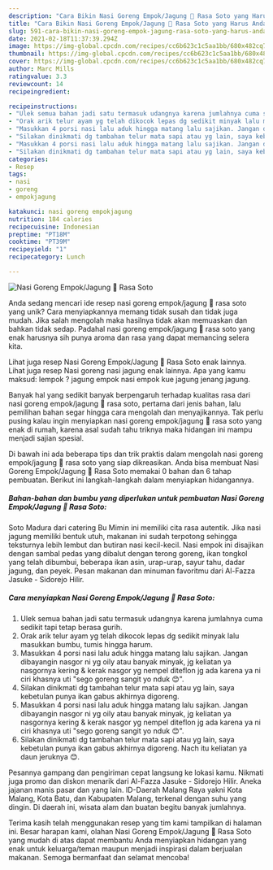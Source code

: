 ```yaml
---
description: "Cara Bikin Nasi Goreng Empok/Jagung 🌽 Rasa Soto yang Harus Anda Coba"
title: "Cara Bikin Nasi Goreng Empok/Jagung 🌽 Rasa Soto yang Harus Anda Coba"
slug: 591-cara-bikin-nasi-goreng-empok-jagung-rasa-soto-yang-harus-anda-coba
date: 2021-02-18T11:37:39.294Z
image: https://img-global.cpcdn.com/recipes/cc6b623c1c5aa1bb/680x482cq70/nasi-goreng-empokjagung-🌽-rasa-soto-foto-resep-utama.jpg
thumbnail: https://img-global.cpcdn.com/recipes/cc6b623c1c5aa1bb/680x482cq70/nasi-goreng-empokjagung-🌽-rasa-soto-foto-resep-utama.jpg
cover: https://img-global.cpcdn.com/recipes/cc6b623c1c5aa1bb/680x482cq70/nasi-goreng-empokjagung-🌽-rasa-soto-foto-resep-utama.jpg
author: Marc Mills
ratingvalue: 3.3
reviewcount: 14
recipeingredient:

recipeinstructions:
- "Ulek semua bahan jadi satu termasuk udangnya karena jumlahnya cuma sedikit tapi tetap berasa gurih."
- "Orak arik telur ayam yg telah dikocok lepas dg sedikit minyak lalu masukkan bumbu, tumis hingga harum."
- "Masukkan 4 porsi nasi lalu aduk hingga matang lalu sajikan. Jangan dibayangin nasgor ni yg oily atau banyak minyak, jg keliatan ya nasgornya kering &amp; kerak nasgor yg nempel diteflon jg ada karena ya ni ciri khasnya uti &#34;sego goreng sangit yo nduk 😊&#34;."
- "Silakan dinikmati dg tambahan telur mata sapi atau yg lain, saya kebetulan punya ikan gabus akhirnya digoreng."
- "Masukkan 4 porsi nasi lalu aduk hingga matang lalu sajikan. Jangan dibayangin nasgor ni yg oily atau banyak minyak, jg keliatan ya nasgornya kering &amp; kerak nasgor yg nempel diteflon jg ada karena ya ni ciri khasnya uti &#34;sego goreng sangit yo nduk 😊&#34;."
- "Silakan dinikmati dg tambahan telur mata sapi atau yg lain, saya kebetulan punya ikan gabus akhirnya digoreng. Nach itu keliatan ya daun jeruknya 😊."
categories:
- Resep
tags:
- nasi
- goreng
- empokjagung

katakunci: nasi goreng empokjagung 
nutrition: 184 calories
recipecuisine: Indonesian
preptime: "PT18M"
cooktime: "PT39M"
recipeyield: "1"
recipecategory: Lunch

---
```



![Nasi Goreng Empok/Jagung 🌽 Rasa Soto](https://img-global.cpcdn.com/recipes/cc6b623c1c5aa1bb/680x482cq70/nasi-goreng-empokjagung-🌽-rasa-soto-foto-resep-utama.jpg)

Anda sedang mencari ide resep nasi goreng empok/jagung 🌽 rasa soto yang unik? Cara menyiapkannya memang tidak susah dan tidak juga mudah. Jika salah mengolah maka hasilnya tidak akan memuaskan dan bahkan tidak sedap. Padahal nasi goreng empok/jagung 🌽 rasa soto yang enak harusnya sih punya aroma dan rasa yang dapat memancing selera kita.

Lihat juga resep Nasi Goreng Empok/Jagung 🌽 Rasa Soto enak lainnya. Lihat juga resep Nasi goreng nasi jagung enak lainnya. Apa yang kamu maksud: lempok ? jagung empok nasi empok kue jagung jenang jagung.

Banyak hal yang sedikit banyak berpengaruh terhadap kualitas rasa dari nasi goreng empok/jagung 🌽 rasa soto, pertama dari jenis bahan, lalu pemilihan bahan segar hingga cara mengolah dan menyajikannya. Tak perlu pusing kalau ingin menyiapkan nasi goreng empok/jagung 🌽 rasa soto yang enak di rumah, karena asal sudah tahu triknya maka hidangan ini mampu menjadi sajian spesial.


Di bawah ini ada beberapa tips dan trik praktis dalam mengolah nasi goreng empok/jagung 🌽 rasa soto yang siap dikreasikan. Anda bisa membuat Nasi Goreng Empok/Jagung 🌽 Rasa Soto memakai 0 bahan dan 6 tahap pembuatan. Berikut ini langkah-langkah dalam menyiapkan hidangannya.

<!--inarticleads1-->

##### Bahan-bahan dan bumbu yang diperlukan untuk pembuatan Nasi Goreng Empok/Jagung 🌽 Rasa Soto:



Soto Madura dari catering Bu Mimin ini memiliki cita rasa autentik. Jika nasi jagung memiliki bentuk utuh, makanan ini sudah terpotong sehingga teksturnya lebih lembut dan butiran nasi kecil-kecil. Nasi empok ini disajikan dengan sambal pedas yang dibalut dengan terong goreng, ikan tongkol yang telah dibumbui, beberapa ikan asin, urap-urap, sayur tahu, dadar jagung, dan peyek. Pesan makanan dan minuman favoritmu dari Al-Fazza Jasuke - Sidorejo Hilir. 

<!--inarticleads2-->

##### Cara menyiapkan Nasi Goreng Empok/Jagung 🌽 Rasa Soto:

1. Ulek semua bahan jadi satu termasuk udangnya karena jumlahnya cuma sedikit tapi tetap berasa gurih.
1. Orak arik telur ayam yg telah dikocok lepas dg sedikit minyak lalu masukkan bumbu, tumis hingga harum.
1. Masukkan 4 porsi nasi lalu aduk hingga matang lalu sajikan. Jangan dibayangin nasgor ni yg oily atau banyak minyak, jg keliatan ya nasgornya kering &amp; kerak nasgor yg nempel diteflon jg ada karena ya ni ciri khasnya uti &#34;sego goreng sangit yo nduk 😊&#34;.
1. Silakan dinikmati dg tambahan telur mata sapi atau yg lain, saya kebetulan punya ikan gabus akhirnya digoreng.
1. Masukkan 4 porsi nasi lalu aduk hingga matang lalu sajikan. Jangan dibayangin nasgor ni yg oily atau banyak minyak, jg keliatan ya nasgornya kering &amp; kerak nasgor yg nempel diteflon jg ada karena ya ni ciri khasnya uti &#34;sego goreng sangit yo nduk 😊&#34;.
1. Silakan dinikmati dg tambahan telur mata sapi atau yg lain, saya kebetulan punya ikan gabus akhirnya digoreng. Nach itu keliatan ya daun jeruknya 😊.


Pesannya gampang dan pengiriman cepat langsung ke lokasi kamu. Nikmati juga promo dan diskon menarik dari Al-Fazza Jasuke - Sidorejo Hilir. Aneka jajanan manis pasar dan yang lain. ID-Daerah Malang Raya yakni Kota Malang, Kota Batu, dan Kabupaten Malang, terkenal dengan suhu yang dingin. Di daerah ini, wisata alam dan buatan begitu banyak jumlahnya. 

Terima kasih telah menggunakan resep yang tim kami tampilkan di halaman ini. Besar harapan kami, olahan Nasi Goreng Empok/Jagung 🌽 Rasa Soto yang mudah di atas dapat membantu Anda menyiapkan hidangan yang enak untuk keluarga/teman maupun menjadi inspirasi dalam berjualan makanan. Semoga bermanfaat dan selamat mencoba!
